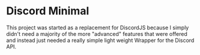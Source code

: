 # Discord Minimal

This project was started as a replacement for DiscordJS because I simply didn't need a majority of the more "advanced" features that were offered and instead just needed a really simple light weight Wrapper for the Discord API.
